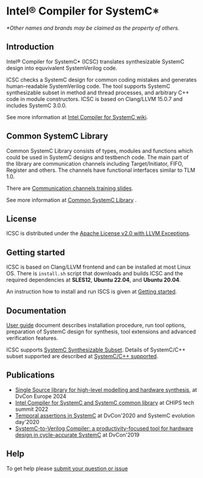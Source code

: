 # Intel&reg; Compiler for SystemC* 

*\*Other names and brands may be claimed as the property of others.*

## Introduction

Intel&reg; Compiler for SystemC* (ICSC) translates synthesizable SystemC design into equvivalent SystemVerilog code.

ICSC checks a SystemC design for common coding mistakes and generates human-readable SystemVerilog code. The tool supports SystemC synthesizable subset in method and thread processes, and arbitrary C++ code in module constructors. ICSC is based on Clang/LLVM 15.0.7 and includes SystemC 3.0.0.

See more information at [Intel Compiler for SystemC wiki](https://github.com/intel/systemc-compiler/wiki).

## Common SystemC Library

Common SystemC Library consists of types, modules and functions which could be used in SystemC designs and testbench code. The main part of the library are communication channels including Target/Initiator, FIFO, Register and others. The channels have functional interfaces similar to TLM 1.0.

There are [Communication channels training slides](https://github.com/intel/systemc-compiler/blob/main/doc/papers/single_source_training.pdf).

See more information at [Common SystemC Library](https://github.com/intel/systemc-compiler/wiki/Common-SystemC-Library) .

## License

ICSC is distributed under the [Apache License v2.0 with LLVM Exceptions](https://github.com/intel/systemc-compiler/blob/main/LICENSE.txt).

## Getting started

ICSC is based on Clang/LLVM frontend and can be installed at most Linux OS. There is ```install.sh``` script that downloads and builds ICSC and the required dependencies at **SLES12**, **Ubuntu 22.04**, and **Ubuntu 20.04**.

An instruction how to install and run ISCS is given at [Getting started](https://github.com/intel/systemc-compiler/wiki/Getting-started). 

## Documentation 

[User guide](https://github.com/intel/systemc-compiler/blob/main/doc/ug.pdf) document describes installation procedure, run tool options, preparation of SystemC design for synthesis, tool extensions and advanced verification features.

ICSC supports [SystemC Synthesizable Subset](https://www.accellera.org/images/downloads/drafts-review/SystemC_Synthesis_Subset_Draft_1_4.pdf). Details of SystemC/C++ subset supported are described at [SystemC/C++ supported](https://github.com/intel/systemc-compiler/wiki/SystemC--supported).

## Publications

* [Single Source library for high-level modelling and hardware synthesis](https://easychair.org/my/preprint_download_pdf?version=45879), at DvCon Europe 2024
* [Intel Compiler for SystemC and SystemC common library](https://github.com/intel/systemc-compiler/blob/main/doc/papers/common_library_2022.pdf) at CHIPS tech summit 2022
* [Temporal assertions in SystemC](https://github.com/intel/systemc-compiler/blob/main/doc/papers/sct_assert.pdf) at DvCon'2020 and SystemC evolution day'2020
* [SystemC-to-Verilog Compiler: a productivity-focused tool for hardware design in cycle-accurate SystemC](https://github.com/intel/systemc-compiler/blob/main/doc/papers/icsc.pdf) at DvCon'2019

## Help

To get help please [submit your question or issue](https://github.com/intel/systemc-compiler/issues)
